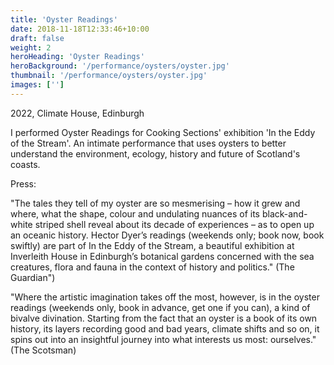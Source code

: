 ```yaml
---
title: 'Oyster Readings'
date: 2018-11-18T12:33:46+10:00
draft: false
weight: 2
heroHeading: 'Oyster Readings'
heroBackground: '/performance/oysters/oyster.jpg'
thumbnail: '/performance/oysters/oyster.jpg'
images: ['']
---
```

2022, Climate House, Edinburgh

I performed Oyster Readings for Cooking Sections' exhibition 'In the Eddy of the Stream'.
An intimate performance that uses oysters to better understand the environment, ecology, history and future of Scotland's coasts.

Press: 

"The tales they tell of my oyster are so mesmerising – how it grew and where, what the shape, colour and undulating nuances of its black-and-white striped shell reveal about its decade of experiences – as to open up an oceanic history. Hector Dyer’s readings (weekends only; book now, book swiftly) are part of In the Eddy of the Stream, a beautiful exhibition at Inverleith House in Edinburgh’s botanical gardens concerned with the sea creatures, flora and fauna in the context of history and politics." (The Guardian")

"Where the artistic imagination takes off the most, however, is in the oyster readings (weekends only, book in advance, get one if you can), a kind of bivalve divination. Starting from the fact that an oyster is a book of its own history, its layers recording good and bad years, climate shifts and so on, it spins out into an insightful journey into what interests us most: ourselves." (The Scotsman)